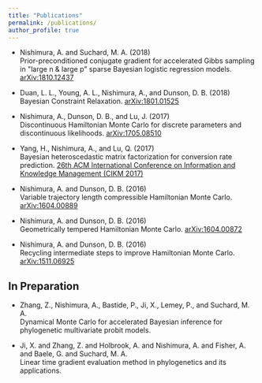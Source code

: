 ```yaml
---
title: "Publications"
permalink: /publications/
author_profile: true
---
```


- Nishimura, A. and Suchard, M. A. (2018) <br> Prior-preconditioned conjugate gradient for accelerated Gibbs sampling in "large n & large p" sparse Bayesian logistic regression models. [arXiv:1810.12437](https://arxiv.org/abs/1810.12437)

- Duan, L. L., Young, A. L., Nishimura, A., and Dunson, D. B. (2018) <br> Bayesian Constraint Relaxation. [arXiv:1801.01525](https://arxiv.org/abs/1801.01525)

- Nishimura, A., Dunson, D. B., and Lu, J. (2017) <br> Discontinuous Hamiltonian Monte Carlo for discrete parameters and discontinuous likelihoods. [arXiv:1705.08510](https://arxiv.org/abs/1705.08510)

- Yang, H., Nishimura, A., and Lu, Q. (2017) <br> Bayesian heteroscedastic matrix factorization for conversion rate prediction. [26th ACM International Conference on Information and Knowledge Management (CIKM 2017)](https://doi.org/10.1145/3132847.3133076)

- Nishimura, A. and Dunson, D. B. (2016) <br>
Variable trajectory length compressible Hamiltonian Monte Carlo. [arXiv:1604.00889](https://arxiv.org/abs/1604.00889)

- Nishimura, A. and Dunson, D. B. (2016) <br>
Geometrically tempered Hamiltonian Monte Carlo. [arXiv:1604.00872](https://arxiv.org/abs/1604.00872)

- Nishimura, A. and Dunson, D. B. (2016) <br> Recycling intermediate steps to improve Hamiltonian Monte Carlo. [arXiv:1511.06925](https://arxiv.org/abs/1511.06925)

## In Preparation
- Zhang, Z., Nishimura, A., Bastide, P., Ji, X., Lemey, P., and Suchard, M. A. <br> Dynamical Monte Carlo for accelerated Bayesian inference for phylogenetic multivariate probit models.

- Ji, X. and Zhang, Z. and Holbrook, A. and Nishimura, A. and Fisher, A. and Baele, G. and Suchard, M. A. <br> Linear time gradient evaluation method in phylogenetics and its applications.
